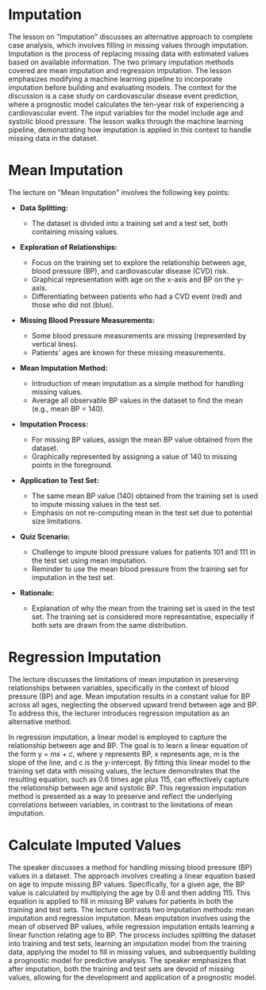 # Imputation

The lesson on "Imputation" discusses an alternative approach to complete case analysis, which involves filling in missing values through imputation. Imputation is the process of replacing missing data with estimated values based on available information. The two primary imputation methods covered are mean imputation and regression imputation. The lesson emphasizes modifying a machine learning pipeline to incorporate imputation before building and evaluating models. The context for the discussion is a case study on cardiovascular disease event prediction, where a prognostic model calculates the ten-year risk of experiencing a cardiovascular event. The input variables for the model include age and systolic blood pressure. The lesson walks through the machine learning pipeline, demonstrating how imputation is applied in this context to handle missing data in the dataset.

# Mean Imputation

The lecture on "Mean Imputation" involves the following key points:

- **Data Splitting:**
   - The dataset is divided into a training set and a test set, both containing missing values.

- **Exploration of Relationships:**
   - Focus on the training set to explore the relationship between age, blood pressure (BP), and cardiovascular disease (CVD) risk.
   - Graphical representation with age on the x-axis and BP on the y-axis.
   - Differentiating between patients who had a CVD event (red) and those who did not (blue).

- **Missing Blood Pressure Measurements:**
   - Some blood pressure measurements are missing (represented by vertical lines).
   - Patients' ages are known for these missing measurements.

- **Mean Imputation Method:**
   - Introduction of mean imputation as a simple method for handling missing values.
   - Average all observable BP values in the dataset to find the mean (e.g., mean BP = 140).

- **Imputation Process:**
   - For missing BP values, assign the mean BP value obtained from the dataset.
   - Graphically represented by assigning a value of 140 to missing points in the foreground.

- **Application to Test Set:**
   - The same mean BP value (140) obtained from the training set is used to impute missing values in the test set.
   - Emphasis on not re-computing mean in the test set due to potential size limitations.

- **Quiz Scenario:**
   - Challenge to impute blood pressure values for patients 101 and 111 in the test set using mean imputation.
   - Reminder to use the mean blood pressure from the training set for imputation in the test set.

- **Rationale:**
   - Explanation of why the mean from the training set is used in the test set. The training set is considered more representative, especially if both sets are drawn from the same distribution.

# Regression Imputation

The lecture discusses the limitations of mean imputation in preserving relationships between variables, specifically in the context of blood pressure (BP) and age. Mean imputation results in a constant value for BP across all ages, neglecting the observed upward trend between age and BP. To address this, the lecturer introduces regression imputation as an alternative method.

In regression imputation, a linear model is employed to capture the relationship between age and BP. The goal is to learn a linear equation of the form y = mx + c, where y represents BP, x represents age, m is the slope of the line, and c is the y-intercept. By fitting this linear model to the training set data with missing values, the lecture demonstrates that the resulting equation, such as 0.6 times age plus 115, can effectively capture the relationship between age and systolic BP. This regression imputation method is presented as a way to preserve and reflect the underlying correlations between variables, in contrast to the limitations of mean imputation.

# Calculate Imputed Values

The speaker discusses a method for handling missing blood pressure (BP) values in a dataset. The approach involves creating a linear equation based on age to impute missing BP values. Specifically, for a given age, the BP value is calculated by multiplying the age by 0.6 and then adding 115. This equation is applied to fill in missing BP values for patients in both the training and test sets. The lecture contrasts two imputation methods: mean imputation and regression imputation. Mean imputation involves using the mean of observed BP values, while regression imputation entails learning a linear function relating age to BP. The process includes splitting the dataset into training and test sets, learning an imputation model from the training data, applying the model to fill in missing values, and subsequently building a prognostic model for predictive analysis. The speaker emphasizes that after imputation, both the training and test sets are devoid of missing values, allowing for the development and application of a prognostic model.